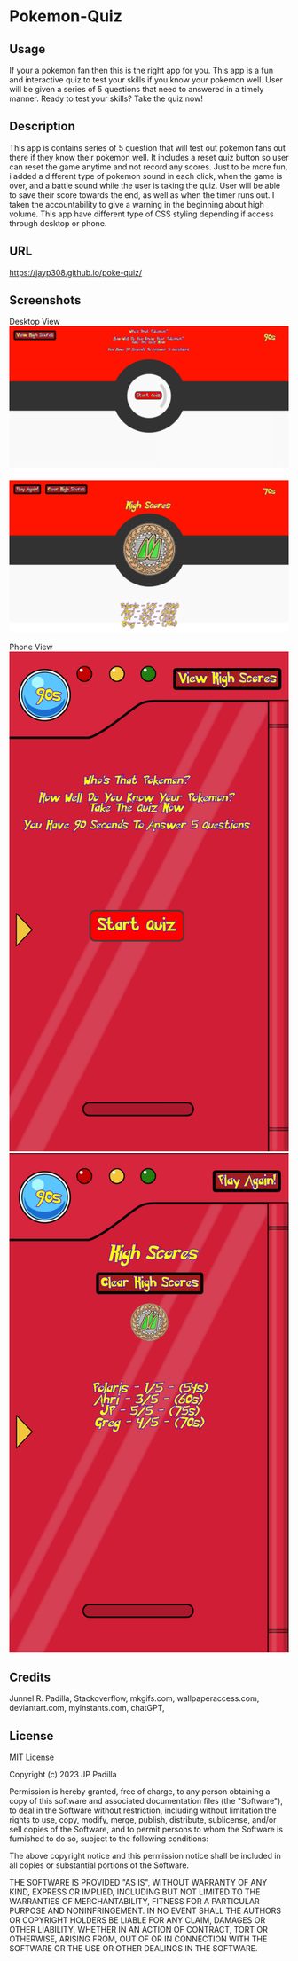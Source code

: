 # Pokemon-Quiz

## Usage
If your a pokemon fan then this is the right app for you. This app is a fun and interactive quiz to test your skills if you know your pokemon well. User will be given a series of 5 questions that need to answered in a timely manner. Ready to test your skills? Take the quiz now!

## Description
This app is contains series of 5 question that will test out pokemon fans out there if they know their pokemon well. It includes a reset quiz button so user can reset the game anytime and not record any scores. Just to be more fun, i added a different type of pokemon sound in each click, when the game is over, and a battle sound while the user is taking the quiz. User will be able to save their score towards the end, as well as when the timer runs out. I taken the accountability to give a warning in the beginning about high volume. This app have different type of CSS styling depending if access through desktop or phone. 

## URL
https://jayp308.github.io/poke-quiz/

## Screenshots

Desktop View
<img src="./assets/images/final-start-page.png" />
<img src="./assets/images/final-score-board.png" />

Phone View
<img src="./assets/images/final-phone-start.png" />
<img src="./assets/images/final-phone-score.png" />

## Credits

Junnel R. Padilla, Stackoverflow, mkgifs.com, wallpaperaccess.com, deviantart.com, myinstants.com, chatGPT,

## License

MIT License

Copyright (c) 2023 JP Padilla

Permission is hereby granted, free of charge, to any person obtaining a copy
of this software and associated documentation files (the "Software"), to deal
in the Software without restriction, including without limitation the rights
to use, copy, modify, merge, publish, distribute, sublicense, and/or sell
copies of the Software, and to permit persons to whom the Software is
furnished to do so, subject to the following conditions:

The above copyright notice and this permission notice shall be included in all
copies or substantial portions of the Software.

THE SOFTWARE IS PROVIDED "AS IS", WITHOUT WARRANTY OF ANY KIND, EXPRESS OR
IMPLIED, INCLUDING BUT NOT LIMITED TO THE WARRANTIES OF MERCHANTABILITY,
FITNESS FOR A PARTICULAR PURPOSE AND NONINFRINGEMENT. IN NO EVENT SHALL THE
AUTHORS OR COPYRIGHT HOLDERS BE LIABLE FOR ANY CLAIM, DAMAGES OR OTHER
LIABILITY, WHETHER IN AN ACTION OF CONTRACT, TORT OR OTHERWISE, ARISING FROM,
OUT OF OR IN CONNECTION WITH THE SOFTWARE OR THE USE OR OTHER DEALINGS IN THE
SOFTWARE.


